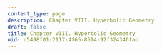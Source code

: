 ```yaml
---
content_type: page
description: Chapter VIII. Hyperbolic Geometry
draft: false
title: Chapter VIII. Hyperbolic Geometry
uid: c5498f01-2117-4f65-8514-92f324346fab
---
```

